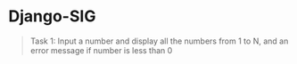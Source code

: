 # Django-SIG

> Task 1:
Input a number and display all the numbers from 1 to N, and an error message if number is less than 0
